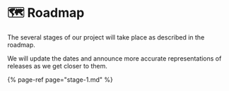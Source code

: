 # 🗺️ Roadmap

The several stages of our project will take place as described in the roadmap.

We will update the dates and announce more accurate representations of releases as we get closer to them.

{% page-ref page="stage-1.md" %}





